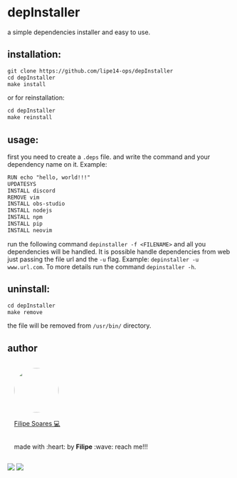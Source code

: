 # depInstaller

a simple dependencies installer and easy to use.

## installation:
```txt
git clone https://github.com/lipe14-ops/depInstaller
cd depInstaller
make install
```
or for reinstallation:
```txt
cd depInstaller
make reinstall
```

## usage:
first you need to create a `.deps` file. and write the command and your dependency name on it. Example:

```txt
RUN echo "hello, world!!!"
UPDATESYS
INSTALL discord
REMOVE vim
INSTALL obs-studio
INSTALL nodejs
INSTALL npm
INSTALL pip
INSTALL neovim
```
run the following command `depinstaller -f <FILENAME>` and all you dependencies will be handled.
It is possible handle dependencies from web just passing the file url and the `-u` flag. Example: `depinstaller -u www.url.com`.
To more details run the command `depinstaller -h`.

## uninstall:
```txt
cd depInstaller
make remove
```
the file will be removed from `/usr/bin/` directory.

## author
<img width='100' height='100' style="border-radius:50%; padding:15px" src="https://avatars.githubusercontent.com/u/78698099?v=4" /></br>
<a href="https://github.com/lipe14-ops" style='padding: 15px' title="Rocketseat">Filipe Soares :computer:</a>
<p style='padding: 15px'>made with :heart: by <strong>Filipe</strong> :wave: reach me!!!</p>


[![](https://img.shields.io/badge/Gmail-D14836?style=for-the-badge&logo=gmail&logoColor=white)](fn697169@gmail.com)
[![](https://img.shields.io/badge/Instagram-E4405F?style=for-the-badge&logo=instagram&logoColor=white)](https://www.instagram.com/filipe_1408/)
